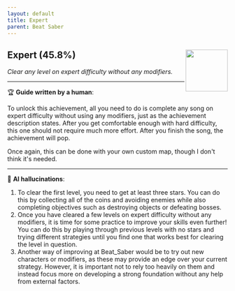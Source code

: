 ```yaml
---
layout: default
title: Expert
parent: Beat Saber
---
```


## Expert (45.8%) <img align="right" src="https://cdn.cloudflare.steamstatic.com/steamcommunity/public/images/apps/620980/f3b330bcb084ea5714dcef88ef9f810c1add3ef9.jpg" width="96" height="96">

_Clear any level on expert difficulty without any modifiers._

---

:trophy: **Guide written by a human**:

To unlock this achievement, all you need to do is complete any song on expert difficulty without using any modifiers, just as the achievement description states. After you get comfortable enough with hard difficulty, this one should not require much more effort. After you finish the song, the achievement will pop. 

Once again, this can be done with your own custom map, though I don't think it's needed.

---

:robot: **AI hallucinations**:

1) To clear the first level, you need to get at least three stars. You can do this by collecting all of the coins and avoiding enemies while also completing objectives such as destroying objects or defeating bosses.
2) Once you have cleared a few levels on expert difficulty without any modifiers, it is time for some practice to improve your skills even further! You can do this by playing through previous levels with no stars and trying different strategies until you find one that works best for clearing the level in question. 
3) Another way of improving at Beat_Saber would be to try out new characters or modifiers, as these may provide an edge over your current strategy. However, it is important not to rely too heavily on them and instead focus more on developing a strong foundation without any help from external factors.
